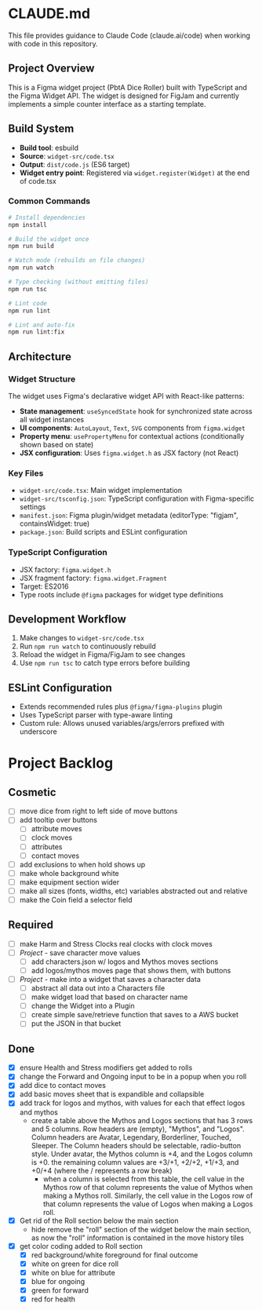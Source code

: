 # CLAUDE.md

This file provides guidance to Claude Code (claude.ai/code) when working with code in this repository.

## Project Overview

This is a Figma widget project (PbtA Dice Roller) built with TypeScript and the Figma Widget API. The widget is designed for FigJam and currently implements a simple counter interface as a starting template.

## Build System

- **Build tool**: esbuild
- **Source**: `widget-src/code.tsx`
- **Output**: `dist/code.js` (ES6 target)
- **Widget entry point**: Registered via `widget.register(Widget)` at the end of code.tsx

### Common Commands

```bash
# Install dependencies
npm install

# Build the widget once
npm run build

# Watch mode (rebuilds on file changes)
npm run watch

# Type checking (without emitting files)
npm run tsc

# Lint code
npm run lint

# Lint and auto-fix
npm run lint:fix
```

## Architecture

### Widget Structure

The widget uses Figma's declarative widget API with React-like patterns:

- **State management**: `useSyncedState` hook for synchronized state across all widget instances
- **UI components**: `AutoLayout`, `Text`, `SVG` components from `figma.widget`
- **Property menu**: `usePropertyMenu` for contextual actions (conditionally shown based on state)
- **JSX configuration**: Uses `figma.widget.h` as JSX factory (not React)

### Key Files

- `widget-src/code.tsx`: Main widget implementation
- `widget-src/tsconfig.json`: TypeScript configuration with Figma-specific settings
- `manifest.json`: Figma plugin/widget metadata (editorType: "figjam", containsWidget: true)
- `package.json`: Build scripts and ESLint configuration

### TypeScript Configuration

- JSX factory: `figma.widget.h`
- JSX fragment factory: `figma.widget.Fragment`
- Target: ES2016
- Type roots include `@figma` packages for widget type definitions

## Development Workflow

1. Make changes to `widget-src/code.tsx`
2. Run `npm run watch` to continuously rebuild
3. Reload the widget in Figma/FigJam to see changes
4. Use `npm run tsc` to catch type errors before building

## ESLint Configuration

- Extends recommended rules plus `@figma/figma-plugins` plugin
- Uses TypeScript parser with type-aware linting
- Custom rule: Allows unused variables/args/errors prefixed with underscore

# Project Backlog
## Cosmetic
- [ ] move dice from right to left side of move buttons
- [ ] add tooltip over buttons
  - [ ] attribute moves
  - [ ] clock moves
  - [ ] attributes
  - [ ] contact moves 
- [ ] add exclusions to when hold shows up
- [ ] make whole background white
- [ ] make equipment section wider
- [ ] make all sizes (fonts, widths, etc) variables abstracted out and relative
- [ ] make the Coin field a selector field
## Required
- [ ] make Harm and Stress Clocks real clocks with clock moves
- [ ] *Project* - save character move values
  - [ ] add characters.json w/ logos and Mythos moves sections
  - [ ] add logos/mythos moves page that shows them, with buttons
- [ ] *Project* - make into a widget that saves a character data
    - [ ] abstract all data out into a Characters file
    - [ ] make widget load that based on character name
    - [ ] change the Widget into a Plugin
    - [ ] create simple save/retrieve function that saves to a AWS bucket
    - [ ] put the JSON in that bucket

## Done
- [x] ensure Health and Stress modifiers get added to rolls
- [x] change the Forward and Ongoing input to be in a popup when you roll
- [x] add dice to contact moves
- [x] add basic moves sheet that is expandible and collapsible
- [x] add track  for logos and mythos, with values for each that effect logos and mythos
  - create a table above the Mythos and Logos sections that has 3 rows and 5 columns. Row headers are (empty), "Mythos", and "Logos". Column headers are Avatar, Legendary, Borderliner, Touched, Sleeper. The Column headers should be selectable, radio-button style. Under avatar, the Mythos column is +4, and the Logos column is +0. the remaining column values are +3/+1, +2/+2, +1/+3, and +0/+4 (where the / represents a row break)
    - when a column is selected from this table, the cell value in the Mythos row of that column represents the value of Mythos when making a Mythos roll. Similarly, the cell value in the Logos row of that column represents the value of Logos when making a Logos roll.
- [x] Get rid of the Roll section below the main section
  - hide remove the "roll" section of the widget below the main section, as now the "roll" information is contained in the move history tiles
- [x] get color coding added to Roll section
  - [x] red background/white foreground for final outcome
  - [x] white on green for dice roll
  - [x] white on blue for attribute
  - [x] blue for ongoing
  - [x] green for forward
  - [x] red for health